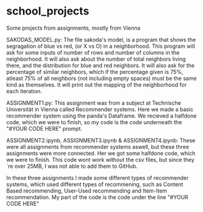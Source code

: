 # school_projects
Some projects from assignments, mostly from Vienna

SAKODAS_MODEL.py:
The file sakoda's model, is a program that shows the segragation of blue vs red, (or X vs O) in a neighborhood. This program will ask for some inputs of number of rows and number of columns in the neighborhood. It will also ask about the number of total neighbors living there, and the distribution for blue and red neighbors. It will also ask for the percentage of similar neighbors, which if the percentage given is 75%, atleast 75% of all neighbors (not including empty spaces) must be the same kind as themselves. It will print out the mapping of the neighborhood for each iteration.

ASSIGNMENT1.py:
This assignment was from a subject at Technische Universität in Vienna called Recommender systems. Here we made a basic recommender system using the panda's Dataframe. We recieved a halfdone code, which we were to finish, so my code is the code underneath the "#YOUR CODE HERE" prompt.

ASSIGNMENT2.ipynb, ASSIGNMENT3.ipynb & ASSIGNMENT4.ipynb:
These were all assignments from recommender systems aswell, but these three assignments were more connected. Her we got some halfdone code, which we were to finish. This code wont work without the csv files, but since they´re over 25MB, I was not able to add them to GitHub. 

In these three assignments I made some different types of recommender systems, which used different types of recommening, such as Content Based recommending, User-Used recommending and Item-Item recommendation. My part of the code is the code under the line "#YOUR CODE HERE"
